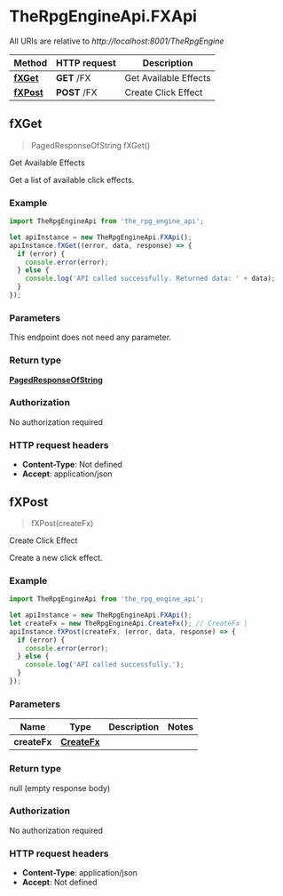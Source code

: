 # TheRpgEngineApi.FXApi

All URIs are relative to *http://localhost:8001/TheRpgEngine*

Method | HTTP request | Description
------------- | ------------- | -------------
[**fXGet**](FXApi.md#fXGet) | **GET** /FX | Get Available Effects
[**fXPost**](FXApi.md#fXPost) | **POST** /FX | Create Click Effect



## fXGet

> PagedResponseOfString fXGet()

Get Available Effects

Get a list of available click effects.

### Example

```javascript
import TheRpgEngineApi from 'the_rpg_engine_api';

let apiInstance = new TheRpgEngineApi.FXApi();
apiInstance.fXGet((error, data, response) => {
  if (error) {
    console.error(error);
  } else {
    console.log('API called successfully. Returned data: ' + data);
  }
});
```

### Parameters

This endpoint does not need any parameter.

### Return type

[**PagedResponseOfString**](PagedResponseOfString.md)

### Authorization

No authorization required

### HTTP request headers

- **Content-Type**: Not defined
- **Accept**: application/json


## fXPost

> fXPost(createFx)

Create Click Effect

Create a new click effect.

### Example

```javascript
import TheRpgEngineApi from 'the_rpg_engine_api';

let apiInstance = new TheRpgEngineApi.FXApi();
let createFx = new TheRpgEngineApi.CreateFx(); // CreateFx | 
apiInstance.fXPost(createFx, (error, data, response) => {
  if (error) {
    console.error(error);
  } else {
    console.log('API called successfully.');
  }
});
```

### Parameters


Name | Type | Description  | Notes
------------- | ------------- | ------------- | -------------
 **createFx** | [**CreateFx**](CreateFx.md)|  | 

### Return type

null (empty response body)

### Authorization

No authorization required

### HTTP request headers

- **Content-Type**: application/json
- **Accept**: Not defined

